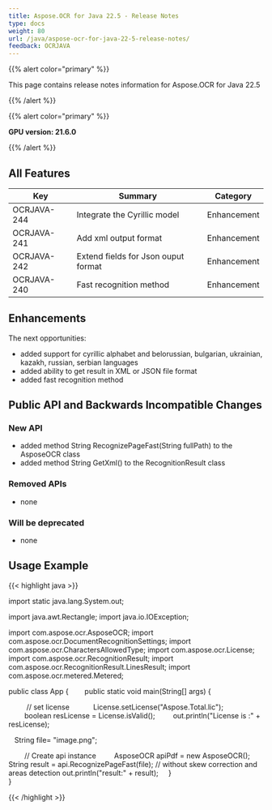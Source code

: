 ```yaml
---
title: Aspose.OCR for Java 22.5 - Release Notes
type: docs
weight: 80
url: /java/aspose-ocr-for-java-22-5-release-notes/
feedback: OCRJAVA
---
```


{{% alert color="primary" %}}

This page contains release notes information for Aspose.OCR for Java 22.5

{{% /alert %}}

{{% alert color="primary" %}}

**GPU version: 21.6.0**

{{% /alert %}}

## All Features

|Key|Summary|Category|
|---|---|---|
|OCRJAVA-244| Integrate the Cyrillic model |Enhancement|
|OCRJAVA-241| Add xml output format |Enhancement|
|OCRJAVA-242| Extend fields for Json ouput format |Enhancement|
|OCRJAVA-240| Fast recognition method |Enhancement|

## Enhancements

The next opportunities:

- added support for cyrillic alphabet and belorussian, bulgarian, ukrainian, kazakh, russian, serbian languages
- added ability to get result in XML or JSON file format
- added fast recognition method

## Public API and Backwards Incompatible Changes

### New API

- added method String RecognizePageFast(String fullPath) to the AsposeOCR class
- added method String GetXml() to the RecognitionResult class


### Removed APIs

- none


### Will be deprecated

- none

## Usage Example

{{< highlight java >}}

import static java.lang.System.out;

import java.awt.Rectangle;
import java.io.IOException;

import com.aspose.ocr.AsposeOCR;
import com.aspose.ocr.DocumentRecognitionSettings;
import com.aspose.ocr.CharactersAllowedType;
import com.aspose.ocr.License;
import com.aspose.ocr.RecognitionResult;
import com.aspose.ocr.RecognitionResult.LinesResult;
import com.aspose.ocr.metered.Metered;


public class App {
       public static void main(String[] args) {

         // set license   
        License.setLicense("Aspose.Total.lic");
        boolean resLicense = License.isValid();
        out.println("License is :" + resLicense);

  		String file= "image.png";		

        // Create api instance
        AsposeOCR apiPdf = new AsposeOCR();
		String result = api.RecognizePageFast(file); // without skew correction and areas detection
		out.println("result:" + result); 
    }	
}

{{< /highlight >}}

